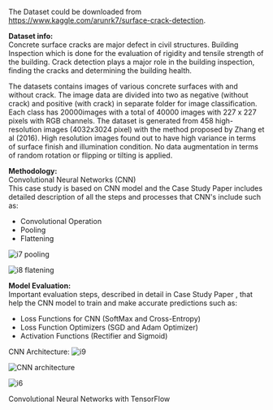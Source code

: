 The Dataset could be downloaded from https://www.kaggle.com/arunrk7/surface-crack-detection.

**Dataset info:** <br/>
Concrete surface cracks are major defect in civil structures. Building Inspection which is done for the evaluation of rigidity and tensile strength of the building. Crack detection plays a major role in the building inspection, finding the cracks and determining the building health.

The datasets contains images of various concrete surfaces with and without crack. The image data are divided into two as negative (without crack) and positive (with crack) in separate folder for image classification. Each class has 20000images with a total of 40000 images with 227 x 227 pixels with RGB channels. The dataset is generated from 458 high-resolution images (4032x3024 pixel) with the method proposed by Zhang et al (2016). High resolution images found out to have high variance in terms of surface finish and illumination condition. No data augmentation in terms of random rotation or flipping or tilting is applied.

**Methodology:** <br/>
Convolutional Neural Networks (CNN)<br/>
This case study is based on CNN model and the Case Study Paper includes detailed description of all the steps and processes that CNN's include such as:

* Convolutional Operation<br/>
* Pooling<br/>
* Flattening<br/>

![i7 pooling](https://user-images.githubusercontent.com/50455870/132310803-800597d0-9456-4a59-ad2e-65a7c566ed7e.jpg)

![i8 flatening](https://user-images.githubusercontent.com/50455870/132311288-f01a03fc-db32-4fc3-af8b-6824c68857f8.jpg)

**Model Evaluation:**<br/>
Important evaluation steps, described in detail in Case Study Paper , that help the CNN model to train and make accurate predictions such as:

* Loss Functions for CNN (SoftMax and Cross-Entropy)<br/>
* Loss Function Optimizers (SGD and Adam Optimizer)<br/>
* Activation Functions (Rectifier and Sigmoid)<br/>

CNN Architecture:
![i9](https://user-images.githubusercontent.com/50455870/132315375-54617cdd-e6f1-4d2b-a281-9073adfe11cd.jpg)

![CNN architecture](https://user-images.githubusercontent.com/50455870/132298053-51482b6c-7c9e-4216-a88f-4cd12d39b2ef.gif)

![i6](https://user-images.githubusercontent.com/50455870/132306835-448303c3-204b-49ee-a3ce-fc6a641a4c20.jpeg)



Convolutional Neural Networks with TensorFlow
